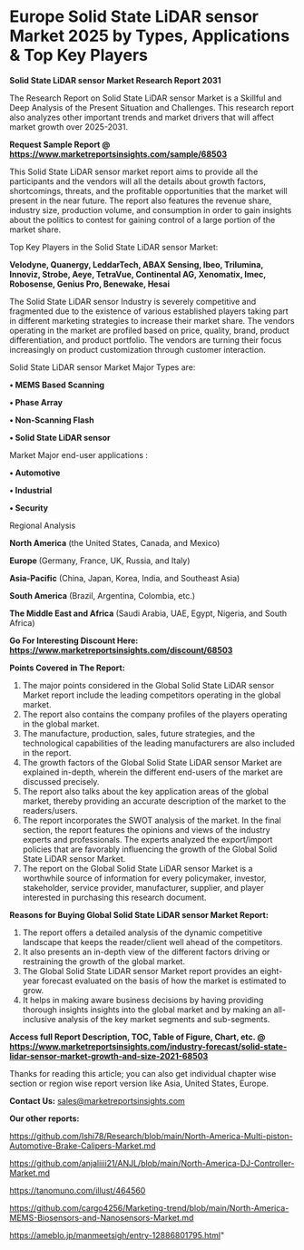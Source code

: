 # Europe Solid State LiDAR sensor Market 2025 by Types, Applications & Top Key Players

<strong>Solid State LiDAR sensor Market Research Report 2031</strong>

The Research Report on Solid State LiDAR sensor Market is a Skillful and Deep Analysis of the Present Situation and Challenges. This research report also analyzes other important trends and market drivers that will affect market growth over 2025-2031.

<strong>Request Sample Report @ <a href=https://www.marketreportsinsights.com/sample/68503>https://www.marketreportsinsights.com/sample/68503</a></strong>

This Solid State LiDAR sensor market report aims to provide all the participants and the vendors will all the details about growth factors, shortcomings, threats, and the profitable opportunities that the market will present in the near future. The report also features the revenue share, industry size, production volume, and consumption in order to gain insights about the politics to contest for gaining control of a large portion of the market share.

Top Key Players in the Solid State LiDAR sensor Market:

<strong>Velodyne, Quanergy, LeddarTech, ABAX Sensing, Ibeo, Trilumina, Innoviz, Strobe, Aeye, TetraVue, Continental AG, Xenomatix, Imec, Robosense, Genius Pro, Benewake, Hesai</strong>

The Solid State LiDAR sensor Industry is severely competitive and fragmented due to the existence of various established players taking part in different marketing strategies to increase their market share. The vendors operating in the market are profiled based on price, quality, brand, product differentiation, and product portfolio. The vendors are turning their focus increasingly on product customization through customer interaction.

Solid State LiDAR sensor Market Major Types are:

<strong>• MEMS Based Scanning

• Phase Array

• Non-Scanning Flash

• Solid State LiDAR sensor</strong>

Market Major end-user applications :

<strong>• Automotive

• Industrial

• Security</strong>

Regional Analysis

</u><strong><b>North America</b></strong> (the United States, Canada, and Mexico)

<strong><b>Europe </b></strong>(Germany, France, UK, Russia, and Italy)

<strong><b>Asia-Pacific</b></strong> (China, Japan, Korea, India, and Southeast Asia)

<strong><b>South America</b></strong> (Brazil, Argentina, Colombia, etc.)

<strong><b>The Middle East and Africa</b></strong> (Saudi Arabia, UAE, Egypt, Nigeria, and South Africa)

<strong>Go For Interesting Discount Here: <a href=https://www.marketreportsinsights.com/discount/68503>https://www.marketreportsinsights.com/discount/68503</a></strong>

<strong>Points Covered in The Report:</strong>
<ol>
  <li>The major points considered in the Global Solid State LiDAR sensor Market report include the leading competitors operating in the global market.</li>
  <li>The report also contains the company profiles of the players operating in the global market.</li>
  <li>The manufacture, production, sales, future strategies, and the technological capabilities of the leading manufacturers are also included in the report.</li>
  <li>The growth factors of the Global Solid State LiDAR sensor Market are explained in-depth, wherein the different end-users of the market are discussed precisely.</li>
  <li>The report also talks about the key application areas of the global market, thereby providing an accurate description of the market to the readers/users.</li>
  <li>The report incorporates the SWOT analysis of the market. In the final section, the report features the opinions and views of the industry experts and professionals. The experts analyzed the export/import policies that are favorably influencing the growth of the Global Solid State LiDAR sensor Market.</li>
  <li>The report on the Global Solid State LiDAR sensor Market is a worthwhile source of information for every policymaker, investor, stakeholder, service provider, manufacturer, supplier, and player interested in purchasing this research document.</li>
</ol>
<strong>Reasons for Buying Global Solid State LiDAR sensor Market Report:</strong>

<ol>
  <li>The report offers a detailed analysis of the dynamic competitive landscape that keeps the reader/client well ahead of the competitors.</li>
  <li>It also presents an in-depth view of the different factors driving or restraining the growth of the global market.</li>
  <li>The Global Solid State LiDAR sensor Market report provides an eight-year forecast evaluated on the basis of how the market is estimated to grow.</li>
  <li>It helps in making aware business decisions by having providing thorough insights insights into the global market and by making an all-inclusive analysis of the key market segments and sub-segments.</li>
</ol>
<strong>Access full Report Description, TOC, Table of Figure, Chart, etc. @ <a href=https://www.marketreportsinsights.com/industry-forecast/solid-state-lidar-sensor-market-growth-and-size-2021-68503>https://www.marketreportsinsights.com/industry-forecast/solid-state-lidar-sensor-market-growth-and-size-2021-68503</a></strong>


Thanks for reading this article; you can also get individual chapter wise section or region wise report version like Asia, United States, Europe.

<strong>Contact Us:</strong>
sales@marketreportsinsights.com

<strong>Our other reports:</strong>

<a href=https://github.com/Ishi78/Research/blob/main/North-America-Multi-piston-Automotive-Brake-Calipers-Market.md>https://github.com/Ishi78/Research/blob/main/North-America-Multi-piston-Automotive-Brake-Calipers-Market.md</a>

<a href=https://github.com/anjaliiii21/ANJL/blob/main/North-America-DJ-Controller-Market.md>https://github.com/anjaliiii21/ANJL/blob/main/North-America-DJ-Controller-Market.md</a>

<a href=https://tanomuno.com/illust/464560>https://tanomuno.com/illust/464560</a>

<a href=https://github.com/cargo4256/Marketing-trend/blob/main/North-America-MEMS-Biosensors-and-Nanosensors-Market.md>https://github.com/cargo4256/Marketing-trend/blob/main/North-America-MEMS-Biosensors-and-Nanosensors-Market.md</a>

<a href=https://ameblo.jp/manmeetsigh/entry-12886801795.html>https://ameblo.jp/manmeetsigh/entry-12886801795.html</a>"

